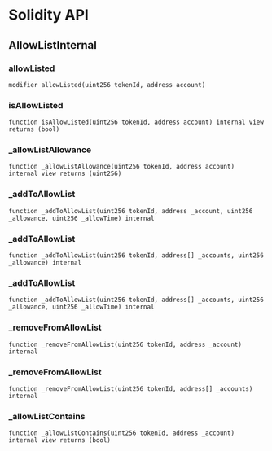 # Solidity API

## AllowListInternal

### allowListed

```solidity
modifier allowListed(uint256 tokenId, address account)
```

### isAllowListed

```solidity
function isAllowListed(uint256 tokenId, address account) internal view returns (bool)
```

### _allowListAllowance

```solidity
function _allowListAllowance(uint256 tokenId, address account) internal view returns (uint256)
```

### _addToAllowList

```solidity
function _addToAllowList(uint256 tokenId, address _account, uint256 _allowance, uint256 _allowTime) internal
```

### _addToAllowList

```solidity
function _addToAllowList(uint256 tokenId, address[] _accounts, uint256 _allowance) internal
```

### _addToAllowList

```solidity
function _addToAllowList(uint256 tokenId, address[] _accounts, uint256 _allowance, uint256 _allowTime) internal
```

### _removeFromAllowList

```solidity
function _removeFromAllowList(uint256 tokenId, address _account) internal
```

### _removeFromAllowList

```solidity
function _removeFromAllowList(uint256 tokenId, address[] _accounts) internal
```

### _allowListContains

```solidity
function _allowListContains(uint256 tokenId, address _account) internal view returns (bool)
```

